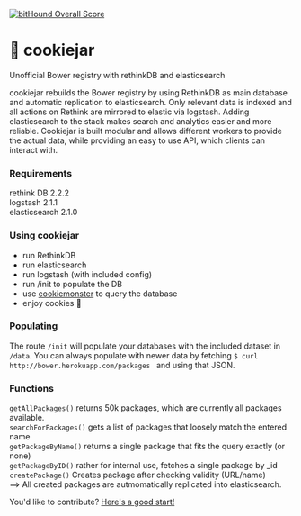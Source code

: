 [![bitHound Overall Score](https://www.bithound.io/github/BenMann/cookiejar/badges/score.svg)](https://www.bithound.io/github/BenMann/cookiejar)   

# 🍪 cookiejar
Unofficial Bower registry with rethinkDB and elasticsearch

cookiejar rebuilds the Bower registry by using RethinkDB as main database and automatic replication to elasticsearch. Only relevant data is indexed and all actions on Rethink are mirrored to elastic via logstash.
Adding elasticsearch to the stack makes search and analytics easier and more reliable. Cookiejar is built modular and allows different workers to provide the actual data, while
providing an easy to use API, which clients can interact with.

### Requirements
rethink DB 2.2.2   
logstash 2.1.1   
elasticsearch 2.1.0   

### Using cookiejar
- run RethinkDB
- run elasticsearch
- run logstash (with included config)
- run /init to populate the DB
- use [cookiemonster](https://github.com/BenMann/cookiemonster) to query the database
- enjoy cookies 🍪

### Populating
The route `/init` will populate your databases with the included dataset in `/data`. You can always populate with newer data by fetching `$ curl http://bower.herokuapp.com/packages
` and using that JSON.

### Functions
`getAllPackages()`
returns 50k packages, which are currently all packages available.   
`searchForPackages()`
gets a list of packages that loosely match the entered name   
`getPackageByName()`
returns a single package that fits the query exactly (or none)   
`getPackageByID()`
rather for internal use, fetches a single package by _id   
`createPackage()` Creates package after checking validity (URL/name)   
==> All created packages are autmomatically replicated into elasticsearch.
   
You'd like to contribute? [Here's a good start!](https://www.bithound.io/github/BenMann/cookiejar/master/techdebt)
